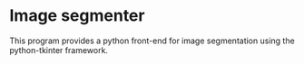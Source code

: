 # Image segmenter

This program provides a python front-end for image segmentation using the python-tkinter framework.
